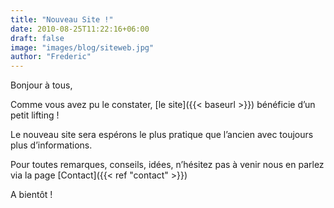 ```yaml
---
title: "Nouveau Site !"
date: 2010-08-25T11:22:16+06:00
draft: false
image: "images/blog/siteweb.jpg"
author: "Frederic"
---
```


Bonjour à tous,

Comme vous avez pu le constater, [le site]({{< baseurl >}}) bénéficie d’un petit lifting !

Le nouveau site sera espérons le plus pratique que l’ancien avec toujours plus d’informations.

Pour toutes remarques, conseils, idées, n’hésitez pas à venir nous en parlez via la page [Contact]({{< ref "contact" >}})

A bientôt !
